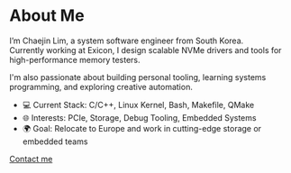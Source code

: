 # About Me

I’m Chaejin Lim, a system software engineer from South Korea.  
Currently working at Exicon, I design scalable NVMe drivers and tools for high-performance memory testers.

I'm also passionate about building personal tooling, learning systems programming, and exploring creative automation.

- 💻 Current Stack: C/C++, Linux Kernel, Bash, Makefile, QMake
- 🌐 Interests: PCIe, Storage, Debug Tooling, Embedded Systems
- 🌍 Goal: Relocate to Europe and work in cutting-edge storage or embedded teams

[Contact me](mailto:your@email.com)